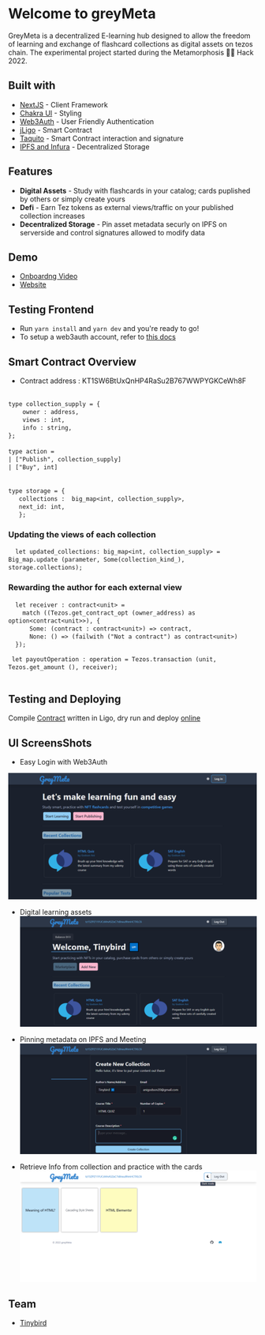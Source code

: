 # Welcome to greyMeta

GreyMeta is a decentralized E-learning hub designed to allow the freedom of learning and exchange of flashcard collections as digital assets on tezos chain. The experimental project started during the  Metamorphosis 🐛🦋 Hack 2022.


## Built with

- [NextJS]() - Client Framework
- [Chakra UI]() - Styling
- [Web3Auth](https://web3auth.io/docs/connect-blockchain/tezos) - User Friendly Authentication
- [jLigo](https://opentezos.com/ligo/installation/) - Smart Contract
- [Taquito](https://tezostaquito.io/) - Smart Contract interaction and signature
- [IPFS and Infura](https://infura.io/) - Decentralized Storage

## Features

- **Digital Assets** - Study with flashcards in your catalog; cards puplished by others or simply create yours
- **Defi** - Earn Tez tokens as external views/traffic on your published collection increases
- **Decentralized Storage** - Pin asset metadata securly on IPFS on serverside and control signatures allowed to modify data

## Demo


- [Onboardng Video](https://youtu.be/_U-DATvvCZg)
- [Website](https://greymeta1.web.app)

## Testing Frontend

- Run ``` yarn install ``` and ``` yarn dev ``` and you're ready to go!
- To setup a web3auth account, refer to [this docs](https://web3auth.io/docs/connect-blockchain/tezos)


## Smart Contract Overview

- Contract address : KT1SW6BtUxQnHP4RaSu2B767WWPYGKCeWh8F


```

type collection_supply = {
    owner : address,
    views : int, 
    info : string,   
};

type action =
| ["Publish", collection_supply]
| ["Buy", int]


type storage = {
   collections :  big_map<int, collection_supply>,
   next_id: int,
   };

```

### Updating the views of each collection

```
  let updated_collections: big_map<int, collection_supply> =  Big_map.update (parameter, Some(collection_kind_), storage.collections);

```

### Rewarding the  author for each external view

```
  let receiver : contract<unit> =
    match ((Tezos.get_contract_opt (owner_address) as option<contract<unit>>), {
      Some: (contract : contract<unit>) => contract,
      None: () => (failwith ("Not a contract") as contract<unit>)
  });

```

```
 let payoutOperation : operation = Tezos.transaction (unit, Tezos.get_amount (), receiver);
 
```

## Testing and Deploying

 Compile [Contract](/contracts/course.ligo) written in Ligo, dry run and deploy [online](https://ide.ligolang.org/)


## UI ScreensShots
- Easy Login with  Web3Auth

![Welcome Page](/screenshots/Easy%20login%20with%20web3auth.png)


- Digital learning assets
![](/screenshots/add%20new.png)

- Pinning metadata on IPFS and Meeting
![Push assets on chain](/screenshots/mint.png)

- Retrieve Info from collection and practice with the cards
![practice](/screenshots/cards.png)



## Team

- [Tinybird](https://github.com/acgodson)
